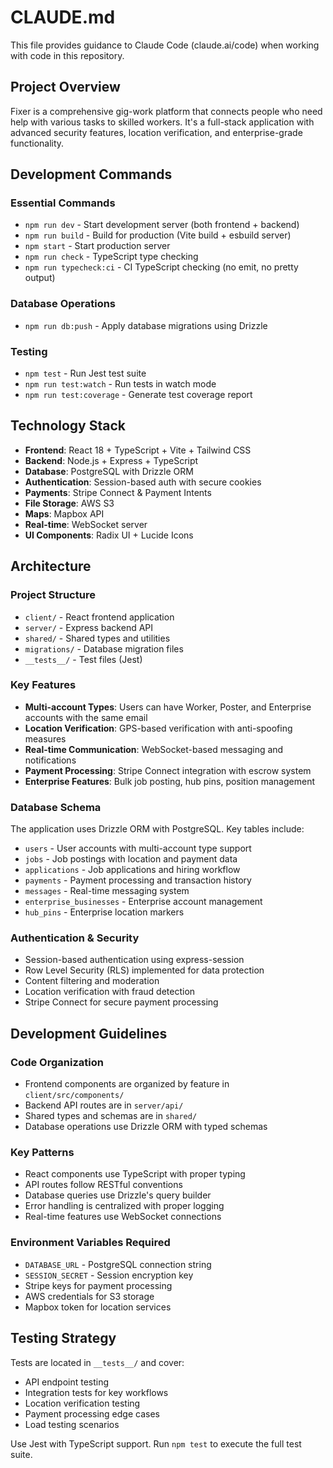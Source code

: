 # CLAUDE.md

This file provides guidance to Claude Code (claude.ai/code) when working with code in this repository.

## Project Overview

Fixer is a comprehensive gig-work platform that connects people who need help with various tasks to skilled workers. It's a full-stack application with advanced security features, location verification, and enterprise-grade functionality.

## Development Commands

### Essential Commands
- `npm run dev` - Start development server (both frontend + backend)
- `npm run build` - Build for production (Vite build + esbuild server)
- `npm start` - Start production server
- `npm run check` - TypeScript type checking
- `npm run typecheck:ci` - CI TypeScript checking (no emit, no pretty output)

### Database Operations
- `npm run db:push` - Apply database migrations using Drizzle

### Testing
- `npm test` - Run Jest test suite
- `npm run test:watch` - Run tests in watch mode
- `npm run test:coverage` - Generate test coverage report

## Technology Stack

- **Frontend**: React 18 + TypeScript + Vite + Tailwind CSS
- **Backend**: Node.js + Express + TypeScript
- **Database**: PostgreSQL with Drizzle ORM
- **Authentication**: Session-based auth with secure cookies
- **Payments**: Stripe Connect & Payment Intents
- **File Storage**: AWS S3
- **Maps**: Mapbox API
- **Real-time**: WebSocket server
- **UI Components**: Radix UI + Lucide Icons

## Architecture

### Project Structure
- `client/` - React frontend application
- `server/` - Express backend API
- `shared/` - Shared types and utilities
- `migrations/` - Database migration files
- `__tests__/` - Test files (Jest)

### Key Features
- **Multi-account Types**: Users can have Worker, Poster, and Enterprise accounts with the same email
- **Location Verification**: GPS-based verification with anti-spoofing measures
- **Real-time Communication**: WebSocket-based messaging and notifications
- **Payment Processing**: Stripe Connect integration with escrow system
- **Enterprise Features**: Bulk job posting, hub pins, position management

### Database Schema
The application uses Drizzle ORM with PostgreSQL. Key tables include:
- `users` - User accounts with multi-account type support
- `jobs` - Job postings with location and payment data
- `applications` - Job applications and hiring workflow
- `payments` - Payment processing and transaction history
- `messages` - Real-time messaging system
- `enterprise_businesses` - Enterprise account management
- `hub_pins` - Enterprise location markers

### Authentication & Security
- Session-based authentication using express-session
- Row Level Security (RLS) implemented for data protection
- Content filtering and moderation
- Location verification with fraud detection
- Stripe Connect for secure payment processing

## Development Guidelines

### Code Organization
- Frontend components are organized by feature in `client/src/components/`
- Backend API routes are in `server/api/`
- Shared types and schemas are in `shared/`
- Database operations use Drizzle ORM with typed schemas

### Key Patterns
- React components use TypeScript with proper typing
- API routes follow RESTful conventions
- Database queries use Drizzle's query builder
- Error handling is centralized with proper logging
- Real-time features use WebSocket connections

### Environment Variables Required
- `DATABASE_URL` - PostgreSQL connection string
- `SESSION_SECRET` - Session encryption key
- Stripe keys for payment processing
- AWS credentials for S3 storage
- Mapbox token for location services

## Testing Strategy

Tests are located in `__tests__/` and cover:
- API endpoint testing
- Integration tests for key workflows
- Location verification testing
- Payment processing edge cases
- Load testing scenarios

Use Jest with TypeScript support. Run `npm test` to execute the full test suite.
